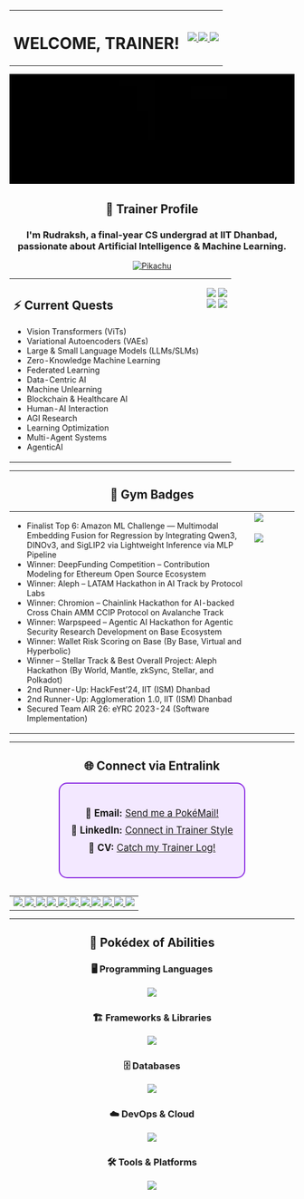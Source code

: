 <div align="center">
<table>
<tr>
  <!-- Left column: Welcome text -->
  <td valign="middle">
    <h1 style="font-size: 2em;">WELCOME, TRAINER!</h1>
  </td>

  <!-- Right column: GIFs -->
  <td valign="middle" align="center">
    <a href="https://pokemondb.net/pokedex/tepig">
      <img src="https://img.pokemondb.net/sprites/black-white-2/anim/normal/tepig.gif" width="90" />
    </a>
    <a href="https://pokemondb.net/pokedex/oshawott">
      <img src="https://img.pokemondb.net/sprites/black-white-2/anim/normal/oshawott.gif" width="90" />
    </a>
    <a href="https://pokemondb.net/pokedex/snivy">
      <img src="https://img.pokemondb.net/sprites/black-white-2/anim/normal/snivy.gif" width="90" />
    </a>
  </td>
</tr>
</table>
</div>

<p align="center">
  <img src="github-gif.webp" width="900" height="auto" alt="Press Start To Play" />
</p>

<div align="center">

<h2>📝 Trainer Profile</h2>

<h3>
I'm <b>Rudraksh</b>, a final-year CS undergrad at <b>IIT Dhanbad</b>, passionate about
<b>Artificial Intelligence</b> & <b>Machine Learning</b>.
</h3>

<a href="https://pokemondb.net/pokedex/pikachu">
  <img src="https://img.pokemondb.net/sprites/black-white/anim/normal/pikachu.gif" 
       alt="Pikachu" width="80" />
</a>

</div>


<div align="center">
<table>
<tr>
  <!-- Left column: Working On list -->
  <td valign="top">
    <h2>⚡ Current Quests</h2>
    <ul>
      <li>Vision Transformers (ViTs)</li>
      <li>Variational Autoencoders (VAEs)</li>
      <li>Large & Small Language Models (LLMs/SLMs)</li>
      <li>Zero-Knowledge Machine Learning</li>
      <li>Federated Learning</li>
      <li>Data-Centric AI</li>
      <li>Machine Unlearning</li>
      <li>Blockchain & Healthcare AI</li>
      <li>Human-AI Interaction</li>
      <li>AGI Research</li>
      <li>Learning Optimization</li>
      <li>Multi-Agent Systems</li>
      <li>AgenticAI</li>
    </ul>
  </td>

  <!-- Right column: 2x2 grid images responsive -->
<td valign="top" align="center">
  <p>
    <img src="https://archives.bulbagarden.net/media/upload/a/a0/Spr_B2W2_Hilbert.png" 
         style="width: 12vw; max-width: 180px;" />
    <img src="https://archives.bulbagarden.net/media/upload/7/78/Spr_B2W2_Hilda.png" 
         style="width: 12vw; max-width: 180px;" />
    <br>
    <img src="https://archives.bulbagarden.net/media/upload/b/b5/Spr_B2W2_Rosa.png" 
         style="width: 12vw; max-width: 180px;" />
    <img src="https://archives.bulbagarden.net/media/upload/c/cd/Spr_B2W2_Nate.png" 
         style="width: 12vw; max-width: 180px;" />
  </p>
</td>

</tr>
</table>
</div>
</div>

<hr>

<div align="center">

<h2>🏅 Gym Badges</h2>

<table>
<tr>
  <!-- Left column: Achievements list -->
  <td valign="top">
    <ul>
      <li>Finalist Top 6: Amazon ML Challenge — Multimodal Embedding Fusion for Regression by Integrating Qwen3, DINOv3, and SigLIP2 via Lightweight Inference via MLP Pipeline</li>
      <li>Winner: DeepFunding Competition – Contribution Modeling for Ethereum Open Source Ecosystem</li>
      <li>Winner: Aleph – LATAM Hackathon in AI Track by Protocol Labs</li>
      <li>Winner: Chromion – Chainlink Hackathon for AI-backed Cross Chain AMM CCIP Protocol on Avalanche Track</li>
      <li>Winner: Warpspeed – Agentic AI Hackathon for Agentic Security Research Development on Base Ecosystem</li>
      <li>Winner: Wallet Risk Scoring on Base (By Base, Virtual and Hyperbolic)</li>
      <li>Winner – Stellar Track & Best Overall Project: Aleph Hackathon (By World, Mantle, zkSync, Stellar, and Polkadot)</li>
      <li>2nd Runner-Up: HackFest’24, IIT (ISM) Dhanbad</li>
      <li>2nd Runner-Up: Agglomeration 1.0, IIT (ISM) Dhanbad</li>
      <li>Secured Team AIR 26: eYRC 2023-24 (Software Implementation)</li>
    </ul>
  </td>

  <!-- Right column: GIFs stacked vertically -->
  <td valign="top" align="center">
    <a href="https://pokemondb.net/pokedex/milotic">
      <img src="https://img.pokemondb.net/sprites/black-white/anim/normal/milotic-f.gif" 
           style="width: 10vw; max-width: 96px; min-width: 64px;" />
    </a>
    <br><br>
    <a href="https://pokemondb.net/pokedex/haxorus">
      <img src="https://img.pokemondb.net/sprites/black-white/anim/normal/haxorus.gif" 
           style="width: 10vw; max-width: 96px; min-width: 64px;" />
    </a>
</td>
</tr>
</table>
</div>

<hr>

<div align="center">

<h2>🌐 Connect via Entralink</h2>

<div style="border: 2px solid #8A2BE2; border-radius: 15px; background-color: #f3e8ff; padding: 20px; max-width: 700px; display: inline-block; text-align: center; font-size: 1.2em; line-height: 1.8;">
  
📧 <b>Email:</b> <a href="mailto:rsjoshi0505@gmail.com">Send me a PokéMail!</a><br>
💼 <b>LinkedIn:</b> <a href="https://www.linkedin.com/in/rudraksh-sachin-joshi-75554b202/">Connect in Trainer Style</a><br>
📄 <b>CV:</b> <a href="https://drive.google.com/file/d/1Fln0qHTpcBtLuMO51ebSi2GF9KS6Z6C8/view?usp=sharing">Catch my Trainer Log!</a>

</div>

</div>


<br>

<!-- Pokémon GIF Grid -->
<table align="center">
  <tr>
    <td align="center">
      <a href="https://pokemondb.net/pokedex/bulbasaur">
        <img src="https://img.pokemondb.net/sprites/black-white/anim/normal/bulbasaur.gif" width="60" />
      </a>
      <a href="https://pokemondb.net/pokedex/charmander">
        <img src="https://img.pokemondb.net/sprites/black-white/anim/normal/charmander.gif" width="60" />
      </a>
      <a href="https://pokemondb.net/pokedex/squirtle">
        <img src="https://img.pokemondb.net/sprites/black-white/anim/normal/squirtle.gif" width="60" />
      </a>
      <a href="https://pokemondb.net/pokedex/chikorita">
        <img src="https://img.pokemondb.net/sprites/black-white/anim/normal/chikorita.gif" width="60" />
      </a>
      <a href="https://pokemondb.net/pokedex/cyndaquil">
        <img src="https://img.pokemondb.net/sprites/black-white/anim/normal/cyndaquil.gif" width="60" />
      </a>
      <a href="https://pokemondb.net/pokedex/totodile">
        <img src="https://img.pokemondb.net/sprites/black-white/anim/normal/totodile.gif" width="60" />
      </a>
      <a href="https://pokemondb.net/pokedex/treecko">
        <img src="https://img.pokemondb.net/sprites/black-white/anim/normal/treecko.gif" width="60" />
      </a>
      <a href="https://pokemondb.net/pokedex/mudkip">
        <img src="https://img.pokemondb.net/sprites/black-white/anim/normal/mudkip.gif" width="60" />
      </a>
      <a href="https://pokemondb.net/pokedex/turtwig">
        <img src="https://img.pokemondb.net/sprites/black-white/anim/normal/turtwig.gif" width="60" />
      </a>
      <a href="https://pokemondb.net/pokedex/chimchar">
        <img src="https://img.pokemondb.net/sprites/black-white/anim/normal/chimchar.gif" width="60" />
      </a>
      <a href="https://pokemondb.net/pokedex/piplup">
        <img src="https://img.pokemondb.net/sprites/black-white/anim/normal/piplup.gif" width="60" />
      </a>
    </td>
  </tr>
</table>


---

<!-- Tech Stack (center aligned) -->
<div align="center">

  <h2>💫 Pokédex of Abilities</h2>

  <h3>🖥️ Programming Languages</h3>
  <p>
    <img src="https://skillicons.dev/icons?i=py,c,cpp,js,ts,lua,rust,matlab,bash,powershell" />
  </p>

  <h3>🏗️ Frameworks & Libraries</h3>
  <p>
    <img src="https://skillicons.dev/icons?i=pytorch,tensorflow,sklearn,opencv,fastapi,django,flask,react,nextjs,redux,tailwind,threejs,bootstrap,d3" />
  </p>

  <h3>🗄️ Databases</h3>
  <p>
    <img src="https://skillicons.dev/icons?i=mysql,sqlite,mongodb,firebase" />
  </p>

  <h3>☁️ DevOps & Cloud</h3>
  <p>
    <img src="https://skillicons.dev/icons?i=docker,kubernetes,aws,cloudflare,nginx,vercel" />
  </p>

  <h3>🛠️ Tools & Platforms</h3>
  <p>
    <img src="https://skillicons.dev/icons?i=git,github,githubactions,gitlab,bitbucket,cmake,raspberrypi,anaconda,vscode,visualstudio,pycharm,postman,wasm,graphql,arduino" />
  </p>

</div>
